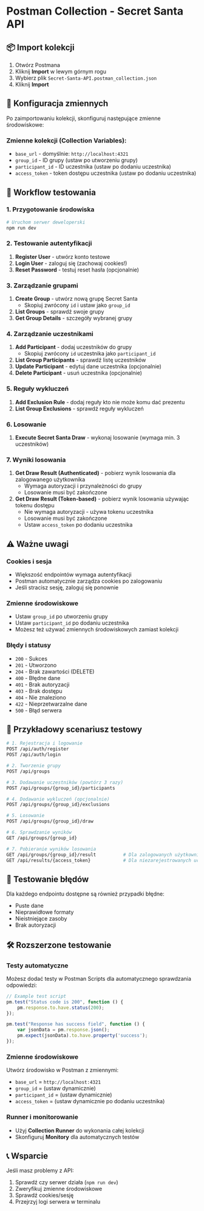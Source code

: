 # Postman Collection - Secret Santa API

## 📦 Import kolekcji

1. Otwórz Postmana
2. Kliknij **Import** w lewym górnym rogu
3. Wybierz plik `Secret-Santa-API.postman_collection.json`
4. Kliknij **Import**

## 🔧 Konfiguracja zmiennych

Po zaimportowaniu kolekcji, skonfiguruj następujące zmienne środowiskowe:

### Zmienne kolekcji (Collection Variables):
- `base_url` - domyślnie: `http://localhost:4321`
- `group_id` - ID grupy (ustaw po utworzeniu grupy)
- `participant_id` - ID uczestnika (ustaw po dodaniu uczestnika)
- `access_token` - token dostępu uczestnika (ustaw po dodaniu uczestnika)

## 🚀 Workflow testowania

### 1. Przygotowanie środowiska
```bash
# Uruchom serwer deweloperski
npm run dev
```

### 2. Testowanie autentyfikacji
1. **Register User** - utwórz konto testowe
2. **Login User** - zaloguj się (zachowaj cookies!)
3. **Reset Password** - testuj reset hasła (opcjonalnie)

### 3. Zarządzanie grupami
1. **Create Group** - utwórz nową grupę Secret Santa
   - Skopiuj zwrócony `id` i ustaw jako `group_id`
2. **List Groups** - sprawdź swoje grupy
3. **Get Group Details** - szczegóły wybranej grupy

### 4. Zarządzanie uczestnikami
1. **Add Participant** - dodaj uczestników do grupy
   - Skopiuj zwrócony `id` uczestnika jako `participant_id`
2. **List Group Participants** - sprawdź listę uczestników
3. **Update Participant** - edytuj dane uczestnika (opcjonalnie)
4. **Delete Participant** - usuń uczestnika (opcjonalnie)

### 5. Reguły wykluczeń
1. **Add Exclusion Rule** - dodaj reguły kto nie może komu dać prezentu
2. **List Group Exclusions** - sprawdź reguły wykluczeń

### 6. Losowanie
1. **Execute Secret Santa Draw** - wykonaj losowanie (wymaga min. 3 uczestników)

### 7. Wyniki losowania
1. **Get Draw Result (Authenticated)** - pobierz wynik losowania dla zalogowanego użytkownika
   - Wymaga autoryzacji i przynależności do grupy
   - Losowanie musi być zakończone
2. **Get Draw Result (Token-based)** - pobierz wynik losowania używając tokenu dostępu
   - Nie wymaga autoryzacji - używa tokenu uczestnika
   - Losowanie musi być zakończone
   - Ustaw `access_token` po dodaniu uczestnika

## ⚠️ Ważne uwagi

### Cookies i sesja
- Większość endpointów wymaga autentyfikacji
- Postman automatycznie zarządza cookies po zalogowaniu
- Jeśli stracisz sesję, zaloguj się ponownie

### Zmienne środowiskowe
- Ustaw `group_id` po utworzeniu grupy
- Ustaw `participant_id` po dodaniu uczestnika
- Możesz też używać zmiennych środowiskowych zamiast kolekcji

### Błędy i statusy
- `200` - Sukces
- `201` - Utworzono
- `204` - Brak zawartości (DELETE)
- `400` - Błędne dane
- `401` - Brak autoryzacji
- `403` - Brak dostępu
- `404` - Nie znaleziono
- `422` - Nieprzetwarzalne dane
- `500` - Błąd serwera

## 📝 Przykładowy scenariusz testowy

```bash
# 1. Rejestracja i logowanie
POST /api/auth/register
POST /api/auth/login

# 2. Tworzenie grupy
POST /api/groups

# 3. Dodawanie uczestników (powtórz 3 razy)
POST /api/groups/{group_id}/participants

# 4. Dodawanie wykluczeń (opcjonalnie)
POST /api/groups/{group_id}/exclusions

# 5. Losowanie
POST /api/groups/{group_id}/draw

# 6. Sprawdzanie wyników
GET /api/groups/{group_id}

# 7. Pobieranie wyników losowania
GET /api/groups/{group_id}/result          # Dla zalogowanych użytkowników
GET /api/results/{access_token}            # Dla niezarejestrowanych uczestników
```

## 🔄 Testowanie błędów

Dla każdego endpointu dostępne są również przypadki błędne:
- Puste dane
- Nieprawidłowe formaty
- Nieistniejące zasoby
- Brak autoryzacji

## 🛠️ Rozszerzone testowanie

### Testy automatyczne
Możesz dodać testy w Postman Scripts dla automatycznego sprawdzania odpowiedzi:

```javascript
// Example test script
pm.test("Status code is 200", function () {
    pm.response.to.have.status(200);
});

pm.test("Response has success field", function () {
    var jsonData = pm.response.json();
    pm.expect(jsonData).to.have.property('success');
});
```

### Zmienne środowiskowe
Utwórz środowisko w Postman z zmiennymi:
- `base_url` = `http://localhost:4321`
- `group_id` = (ustaw dynamicznie)
- `participant_id` = (ustaw dynamicznie)
- `access_token` = (ustaw dynamicznie po dodaniu uczestnika)

### Runner i monitorowanie
- Użyj **Collection Runner** do wykonania całej kolekcji
- Skonfiguruj **Monitory** dla automatycznych testów

## 📞 Wsparcie

Jeśli masz problemy z API:
1. Sprawdź czy serwer działa (`npm run dev`)
2. Zweryfikuj zmienne środowiskowe
3. Sprawdź cookies/sesję
4. Przejrzyj logi serwera w terminalu
